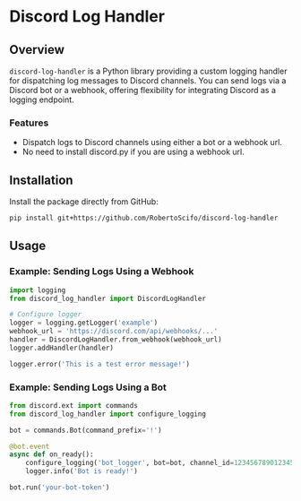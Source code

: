 # Discord Log Handler

## Overview
`discord-log-handler` is a Python library providing a custom logging handler for dispatching log messages to Discord channels. 
You can send logs via a Discord bot or a webhook, offering flexibility for integrating Discord as a logging endpoint.

### Features
- Dispatch logs to Discord channels using either a bot or a webhook url.
- No need to install discord.py if you are using a webhook url.

## Installation

Install the package directly from GitHub:

```bash
pip install git+https://github.com/RobertoScifo/discord-log-handler
```

## Usage

### Example: Sending Logs Using a Webhook

```python
import logging
from discord_log_handler import DiscordLogHandler

# Configure logger
logger = logging.getLogger('example')
webhook_url = 'https://discord.com/api/webhooks/...'
handler = DiscordLogHandler.from_webhook(webhook_url)
logger.addHandler(handler)

logger.error('This is a test error message!')
```

### Example: Sending Logs Using a Bot

```python
from discord.ext import commands
from discord_log_handler import configure_logging

bot = commands.Bot(command_prefix='!')

@bot.event
async def on_ready():
    configure_logging('bot_logger', bot=bot, channel_id=123456789012345678)
    logger.info('Bot is ready!')

bot.run('your-bot-token')
```

